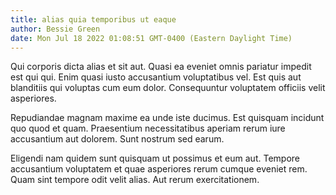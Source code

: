 ```yaml
---
title: alias quia temporibus ut eaque
author: Bessie Green
date: Mon Jul 18 2022 01:08:51 GMT-0400 (Eastern Daylight Time)
---
```

Qui corporis dicta alias et sit aut. Quasi ea eveniet omnis pariatur impedit est qui qui. Enim quasi iusto accusantium voluptatibus vel. Est quis aut blanditiis qui voluptas cum eum dolor. Consequuntur voluptatem officiis velit asperiores.

 Repudiandae magnam maxime ea unde iste ducimus. Est quisquam incidunt quo quod et quam. Praesentium necessitatibus aperiam rerum iure accusantium aut dolorem. Sunt nostrum sed earum.

 Eligendi nam quidem sunt quisquam ut possimus et eum aut. Tempore accusantium voluptatem et quae asperiores rerum cumque eveniet rem. Quam sint tempore odit velit alias. Aut rerum exercitationem.